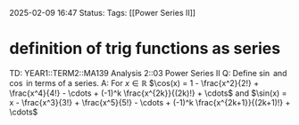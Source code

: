 2025-02-09 16:47
Status: 
Tags: [[Power Series II]]
# definition of trig functions as series

TD: YEAR1::TERM2::MA139 Analysis 2::03 Power Series II
Q: Define $\sin$ and $\cos$ in terms of a series.
A: For $x \in \mathbb{R}$
$\cos(x) = 1 - \frac{x^2}{2!} + \frac{x^4}{4!} - \cdots + (-1)^k \frac{x^{2k}}{(2k)!} + \cdots$ 
and
$\sin(x) = x - \frac{x^3}{3!} + \frac{x^5}{5!} - \cdots + (-1)^k \frac{x^{2k+1}}{(2k+1)!} + \cdots$
<!--ID: 1739119735610-->

